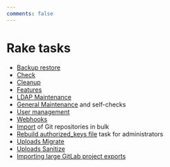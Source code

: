 ```yaml
---
comments: false
---
```


# Rake tasks

- [Backup restore](backup_restore.md)
- [Check](check.md)
- [Cleanup](cleanup.md)
- [Features](features.md)
- [LDAP Maintenance](../administration/raketasks/ldap.md)
- [General Maintenance](../administration/raketasks/maintenance.md) and self-checks
- [User management](user_management.md)
- [Webhooks](web_hooks.md)
- [Import](import.md) of Git repositories in bulk
- [Rebuild authorized_keys file](../administration/raketasks/maintenance.md#rebuild-authorized_keys-file) task for administrators
- [Uploads Migrate](../administration/raketasks/uploads/migrate.md)
- [Uploads Sanitize](../administration/raketasks/uploads/sanitize.md)
- [Importing large GitLab project exports](../development/import_project.md#importing-via-a-rake-task)
